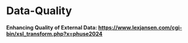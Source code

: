 # Data-Quality

#### Enhancing Quality of External Data: https://www.lexjansen.com/cgi-bin/xsl_transform.php?x=phuse2024
